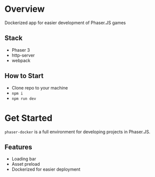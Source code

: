# Overview
Dockerized app for easier development of Phaser.JS games

## Stack
- Phaser 3
- http-server
- webpack

## How to Start
- Clone repo to your machine
- `npm i`
- `npm run dev`

# Get Started
`phaser-docker` is a full environment for developing projects in Phaser.JS.

## Features 
- Loading bar
- Asset preload
- Dockerized for easier deployment